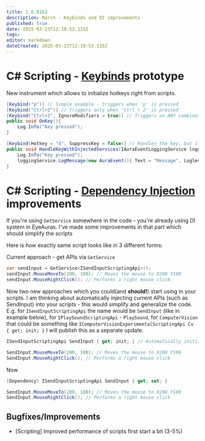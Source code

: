 ```yaml
---
title: 1.6.8162
description: March - Keybinds and DI improvements
published: true
date: 2025-03-23T12:10:53.115Z
tags: 
editor: markdown
dateCreated: 2025-03-23T12:10:53.115Z
---
```


# C# Scripting - [Keybinds](scripting/api/keybinds) prototype
New instrument which allows to initialize hotkeys right from scripts.

```csharp
[Keybind("p")] // Simple example - triggers when 'p' is pressed
[Keybind("Ctrl+2")] // Triggers only when 'Ctrl + 2' is pressed
[Keybind("Ctrl+2", IgnoreModifiers = true)] // Triggers on ANY combination containing 'Ctrl + 2' (e.g., 'Ctrl + Alt + 2')
public void OnKey(){
    Log.Info("Key pressed");
}

[Keybind(Hotkey = "4", SuppressKey = false)] // Handles the key, but it will still pass through to other apps
public void HandleKeyWithInjectedServices(IAuraEventLoggingService loggingService){
    Log.Info("Key pressed");
    loggingService.LogMessage(new AuraEvent(){ Text = "Message", Loglevel = FluentLogLevel.Info });
}
```

# C# Scripting - [Dependency Injection](/scripting/dependency-injection) improvements
If you're using `GetService` somewhere in the code - you're already using DI system in EyeAuras. 
I've made some improvements in that part which should simplify the scripts

Here is how exactly same script looks like in 3 different forms:

Current approach - get APIs via `GetService`
```csharp
var sendInput = GetService<ISendInputScriptingApi>();
sendInput.MouseMoveTo(200, 100); // Moves the mouse to X200 Y100
sendInput.MouseRightClick(); // Performs a right mouse click
```

Now two new approaches which you could(and **should!**) start using in your scripts.
I am thinking about automatically injecting current APIs (such as SendInput) into your scripts - this would simplify and generalize the code.
E.g. for `ISendInputScriptingApi` the name would be `SendInput` (like in example below), for `IPlaySoundScriptingApi` - `PlaySound`, for `ComputerVision` that could be something like `IComputerVisionExperimentalScriptingApi Cv { get; init; }` 
I will publish this as a separate update.

```csharp
ISendInputScriptingApi SendInput { get; init; } // Automatically initialized when the script starts

SendInput.MouseMoveTo(200, 100); // Moves the mouse to X200 Y100
SendInput.MouseRightClick(); // Performs a right mouse click
```

Now 
```csharp
[Dependency] ISendInputScriptingApi SendInput { get; set; }

SendInput.MouseMoveTo(200, 100); // Moves the mouse to X200 Y100
SendInput.MouseRightClick(); // Performs a right mouse click
```


## Bugfixes/Improvements
- [Scripting] Improved performance of scripts first start a bit (3-5%)



